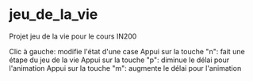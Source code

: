 # jeu_de_la_vie
Projet jeu de la vie pour le cours IN200


Clic à gauche: modifie l'état d'une case
Appui sur la touche "n": fait une étape du jeu de la vie
Appui sur la touche "p": diminue le délai pour l'animation
Appui sur la touche "m": augmente le délai pour l'animation

